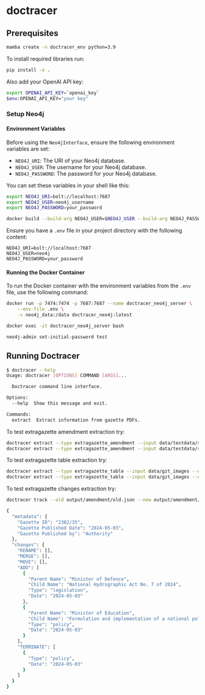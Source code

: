 # doctracer

## Prerequisites

```bash
mamba create -n doctracer_env python=3.9
```

To install required libraries run:

```bash
pip install -e .
```

Also add your OpenAI API key:

```bash
export OPENAI_API_KEY=`openai_key`
$env:OPENAI_API_KEY="your key"
```

### Setup Neo4j

#### Environment Variables

Before using the `Neo4jInterface`, ensure the following environment variables are set:

- `NEO4J_URI`: The URI of your Neo4j database.
- `NEO4J_USER`: The username for your Neo4j database.
- `NEO4J_PASSWORD`: The password for your Neo4j database.

You can set these variables in your shell like this:

```bash
export NEO4J_URI=bolt://localhost:7687
export NEO4J_USER=neo4j_username
export NEO4J_PASSWORD=your_password
```

```bash
docker build --build-arg NEO4J_USER=$NEO4J_USER --build-arg NEO4J_PASSWORD=$NEO4J_PASSWORD -t doctracer_neo4j .
```

Ensure you have a `.env` file in your project directory with the following content:

```plaintext
NEO4J_URI=bolt://localhost:7687
NEO4J_USER=neo4j
NEO4J_PASSWORD=your_password
```


#### Running the Docker Container

To run the Docker container with the environment variables from the `.env` file, use the following command:

```bash
docker run -p 7474:7474 -p 7687:7687 --name doctracer_neo4j_server \
    --env-file .env \
    -v neo4j_data:/data doctracer_neo4j:latest
```

```bash
docker exec -it doctracer_neo4j_server bash
```

```bash
neo4j-admin set-initial-password test
```

## Running Doctracer

```bash
$ doctracer --help
Usage: doctracer [OPTIONS] COMMAND [ARGS]...

  Doctracer command line interface.

Options:
  --help  Show this message and exit.

Commands:
  extract  Extract information from gazette PDFs.
```

To test extragazette amendment extraction try:

```bash
doctracer extract --type extragazette_amendment --input data/testdata/sample_gazette.pdf --output output.json
doctracer extract --type extragazette_amendment --input data/testdata/sample_gazette.pdf --output output/amendment/output.json
```

To test extragazette table extraction try:

```bash
doctracer extract --type extragazette_table --input data/gzt_images --output output.txt
doctracer extract --type extragazette_table --input data/gzt_images --output output/table/output.txt
```

To test extragazette changes extraction try:

```bash
doctracer track --old output/amendment/old.json --new output/amendment/new.json --output output/amendment/diff.json --to-neo4j
```

```bash
{
  "metadata": {
    "Gazette ID": "2382/35",
    "Gazette Published Date": "2024-05-03",
    "Gazette Published by": "Authority"
  },
  "changes": {
    "RENAME": [],
    "MERGE": [],
    "MOVE": [],
    "ADD": [
      {
        "Parent Name": "Minister of Defence",
        "Child Name": "National Hydrographic Act No. 7 of 2024",
        "Type": "legislation",
        "Date": "2024-05-03"
      },
      {
        "Parent Name": "Minister of Education",
        "Child Name": "Formulation and implementation of a national policy for pre-schools",
        "Type": "policy",
        "Date": "2024-05-03"
      }
    ],
    "TERMINATE": [
      {
        "Type": "policy",
        "Date": "2024-05-03"
      }
    ]
  }
}
```

